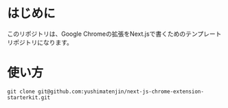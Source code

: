 # はじめに
このリポジトリは、Google Chromeの拡張をNext.jsで書くためのテンプレートリポジトリになります。

# 使い方

```
git clone git@github.com:yushimatenjin/next-js-chrome-extension-starterkit.git
```